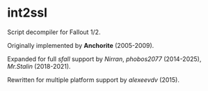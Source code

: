 int2ssl
=======

Script decompiler for Fallout 1/2.

Originally implemented by **Anchorite** (2005-2009).

Expanded for full *sfall* support by *Nirran*, *phobos2077* (2014-2025), *Mr.Stalin* (2018-2021).

Rewritten for multiple platform support by *alexeevdv* (2015).
